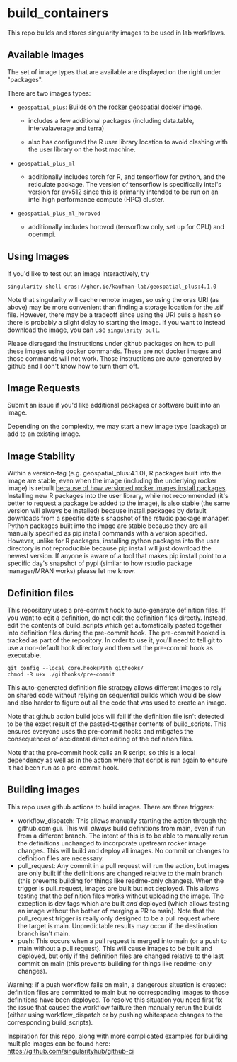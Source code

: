 # build_containers

This repo builds and stores singularity images to be used in lab workflows.

## Available Images

The set of image types that are available are displayed on the right under "packages".

There are two images types:

-   `geospatial_plus`: Builds on the [rocker](https://github.com/rocker-org/rocker-versioned2) geospatial docker image.

    -   includes a few additional packages (including data.table, intervalaverage and terra)

    -   also has configured the R user library location to avoid clashing with the user library on the host machine.

-   `geospatial_plus_ml`

    -   additionally includes torch for R, and tensorflow for python, and the reticulate package. The version of tensorflow is specifically intel's version for avx512 since this is primarily intended to be run on an intel high performance compute (HPC) cluster.

-   `geospatial_plus_ml_horovod`

    -   additionally includes horovod (tensorflow only, set up for CPU) and openmpi.

## Using Images

If you'd like to test out an image interactively, try

    singularity shell oras://ghcr.io/kaufman-lab/geospatial_plus:4.1.0

Note that singularity will cache remote images, so using the oras URI (as above) may be more convenient than finding a storage location for the .sif file. However, there may be a tradeoff since using the URI pulls a hash so there is probably a slight delay to starting the image. If you want to instead download the image, you can use `singularity pull`.

Please disregard the instructions under github packages on how to pull these images using docker commands. These are not docker images and those commands will not work. Those instructions are auto-generated by github and I don't know how to turn them off.

## Image Requests

Submit an issue if you'd like additional packages or software built into an image.

Depending on the complexity, we may start a new image type (package) or add to an existing image.

## Image Stability

Within a version-tag (e.g. geospatial_plus:4.1.0), R packages built into the image are stable, even when the image (including the underlying rocker image) is rebuilt [because of how versioned rocker images install packages](https://github.com/rocker-org/rocker-versioned2/issues/201). Installing new R packages into the user library, while not recommended (it's better to request a package be added to the image), is also stable (the same version will always be installed) because install.packages by default downloads from a specific date's snapshot of the rstudio package manager. Python packages built into the image are stable because they are all manually specified as pip install commands with a version specified. However, unlike for R packages, installing python packages into the user directory is not reproducible because pip install will just download the newest version. If anyone is aware of a tool that makes pip install point to a specific day's snapshot of pypi (similar to how rstudio package manager/MRAN works) please let me know.

## Definition files

This repository uses a pre-commit hook to auto-generate definition files. If you want to edit a definition, do not edit the definition files directly. Instead, edit the contents of build_scripts which get automatically pasted together into definition files during the pre-commit hook. The pre-commit hooked is tracked as part of the repository. In order to use it, you'll need to tell git to use a non-default hook directory and then set the pre-commit hook as executable.

    git config --local core.hooksPath githooks/
    chmod -R u+x ./githooks/pre-commit

This auto-generated definition file strategy allows different images to rely on shared code without relying on sequential builds which would be slow and also harder to figure out all the code that was used to create an image.

Note that github action build jobs will fail if the definition file isn't detected to be the exact result of the pasted-together contents of build_scripts. This ensures everyone uses the pre-commit hooks and mitigates the consequences of accidental direct editing of the definition files.

Note that the pre-commit hook calls an R script, so this is a local dependency as well as in the action where that script is run again to ensure it had been run as a pre-commit hook.

## Building images

This repo uses github actions to build images. There are three triggers:

-   workflow_dispatch: This allows manually starting the action through the github.com gui. This will *always* build definitions from main, even if run from a different branch. The intent of this is to be able to manually rerun the definitions unchanged to incorporate upstream rocker image changes. This will build and deploy all images. No commit or changes to definition files are necessary.
-   pull_request: Any commit in a pull request will run the action, but images are only built if the definitions are changed relative to the main branch (this prevents building for things like readme-only changes). When the trigger is pull_request, images are built but not deployed. This allows testing that the definition files works without uploading the image. The exception is dev tags which are built *and* deployed (which allows testing an image without the bother of merging a PR to main). Note that the pull_request trigger is really only designed to be a pull request where the target is main. Unpredictable results may occur if the destination branch isn't main.
-   push: This occurs when a pull request is merged into main (or a push to main without a pull request). This will cause images to be built and deployed, but only if the definition files are changed relative to the last commit on main (this prevents building for things like readme-only changes).

Warning: if a push workflow fails on main, a dangerous situation is created: definition files are committed to main but no corresponding images to those definitions have been deployed. To resolve this situation you need first fix the issue that caused the workflow failture then manually rerun the builds (either using workflow_dispatch or by pushing whitespace changes to the corresponding build_scripts).

Inspiration for this repo, along with more complicated examples for building multiple images can be found here: <https://github.com/singularityhub/github-ci>
